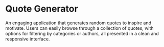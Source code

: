 # Quote Generator
An engaging application that generates random quotes to inspire and motivate. Users can easily browse through a collection of quotes, with options for filtering by categories or authors, all presented in a clean and responsive interface.
